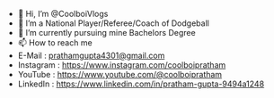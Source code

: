 - 👋 Hi, I’m @CoolboiVlogs
- 👀 I’m a National Player/Referee/Coach of Dodgeball
- 🌱 I’m currently pursuing mine Bachelors Degree
- 📫 How to reach me 
- E-Mail : prathamgupta4301@gmail.com
- Instagram :  https://www.instagram.com/coolboipratham
- YouTube : https://www.youtube.com/@coolboipratham
- LinkedIn : https://www.linkedin.com/in/pratham-gupta-9494a1248

<!---
CoolboiVlogs/CoolboiVlogs is a ✨ special ✨ repository because its `README.md` (this file) appears on your GitHub profile.
You can click the Preview link to take a look at your changes.
--->
